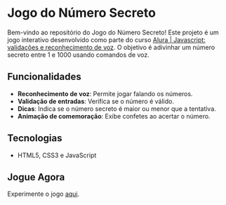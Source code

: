 # Jogo do Número Secreto

Bem-vindo ao repositório do Jogo do Número Secreto! Este projeto é um jogo interativo desenvolvido como parte do curso [Alura | Javascript: validações e reconhecimento de voz](https://cursos.alura.com.br/course/javascript-validacoes-reconhecimento-voz). 
O objetivo é adivinhar um número secreto entre 1 e 1000 usando comandos de voz.

## Funcionalidades

- **Reconhecimento de voz**: Permite jogar falando os números.
- **Validação de entradas**: Verifica se o número é válido.
- **Dicas**: Indica se o número secreto é maior ou menor que a tentativa.
- **Animação de comemoração**: Exibe confetes ao acertar o número.

## Tecnologias

- HTML5, CSS3 e JavaScript

## Jogue Agora

Experimente o jogo [aqui](https://numero-secreto-psi-ten.vercel.app/).
